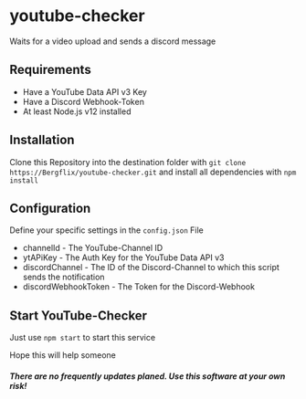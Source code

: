 # youtube-checker
Waits for a video upload and sends a discord message

## Requirements
- Have a YouTube Data API v3 Key
- Have a Discord Webhook-Token
- At least Node.js v12 installed 

## Installation
Clone this Repository into the destination folder with
`git clone https://Bergflix/youtube-checker.git`
and install all dependencies with `npm install`

## Configuration
Define your specific settings in the `config.json` File
- channelId - The YouTube-Channel ID 
- ytAPiKey - The Auth Key for the YouTube Data API v3
- discordChannel - The ID of the Discord-Channel to which this script sends the notification
- discordWebhookToken - The Token for the Discord-Webhook

## Start YouTube-Checker
Just use `npm start` to start this service

Hope this will help someone
##### There are no frequently updates planed. Use this software at your own risk!
